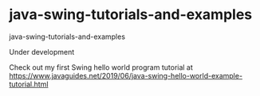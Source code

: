 # java-swing-tutorials-and-examples

java-swing-tutorials-and-examples

Under development


Check out my first Swing hello world program tutorial at https://www.javaguides.net/2019/06/java-swing-hello-world-example-tutorial.html

